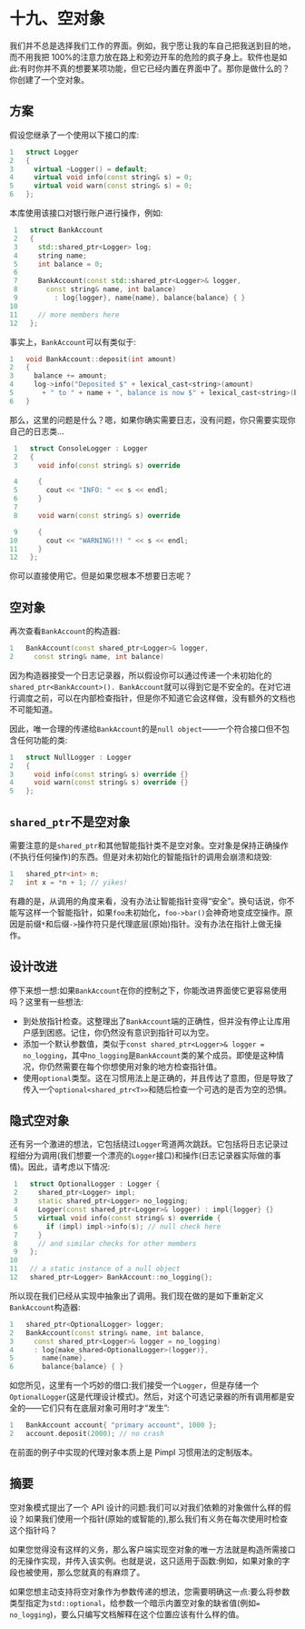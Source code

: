 # 十九、空对象

我们并不总是选择我们工作的界面。例如，我宁愿让我的车自己把我送到目的地，而不用我把 100%的注意力放在路上和旁边开车的危险的疯子身上。软件也是如此:有时你并不真的想要某项功能，但它已经内置在界面中了。那你是做什么的？你创建了一个空对象。

## 方案

假设您继承了一个使用以下接口的库:

```cpp
1   struct Logger
2   {
3     virtual ~Logger() = default;
4     virtual void info(const string& s) = 0;
5     virtual void warn(const string& s) = 0;
6   };

```

本库使用该接口对银行账户进行操作，例如:

```cpp
 1   struct BankAccount
 2   {
 3     std::shared_ptr<Logger> log;
 4     string name;
 5     int balance = 0;
 6
 7     BankAccount(const std::shared_ptr<Logger>& logger,
 8       const string& name, int balance)
 9         : log{logger}, name{name}, balance{balance} { }
10
11     // more members here
12   };

```

事实上，`BankAccount`可以有类似于:

```cpp
1   void BankAccount::deposit(int amount)
2   {
3     balance += amount;
4     log->info("Deposited $" + lexical_cast<string>(amount)
5       + " to " + name + ", balance is now $" + lexical_cast<string>(balance));
6   }

```

那么，这里的问题是什么？嗯，如果你确实需要日志，没有问题，你只需要实现你自己的日志类…

```cpp
 1   struct ConsoleLogger : Logger
 2   {
 3     void info(const string& s) override

 4     {
 5       cout << "INFO: " << s << endl;
 6     }
 7
 8     void warn(const string& s) override

 9     {
10       cout << "WARNING!!! " << s << endl;
11     }
12   };

```

你可以直接使用它。但是如果您根本不想要日志呢？

## 空对象

再次查看`BankAccount`的构造器:

```cpp
1   BankAccount(const shared_ptr<Logger>& logger,
2     const string& name, int balance)

```

因为构造器接受一个日志记录器，所以假设你可以通过传递一个未初始化的`shared_ptr<BankAccount>(). BankAccount`就可以得到它是不安全的。在对它进行调度之前，可以在内部检查指针，但是你不知道它会这样做，没有额外的文档也不可能知道。

因此，唯一合理的传递给`BankAccount`的是`null object`——一个符合接口但不包含任何功能的类:

```cpp
1   struct NullLogger : Logger
2   {
3     void info(const string& s) override {}
4     void warn(const string& s) override {}
5   };

```

## `shared_ptr`不是空对象

需要注意的是`shared_ptr`和其他智能指针类不是空对象。空对象是保持正确操作(不执行任何操作)的东西。但是对未初始化的智能指针的调用会崩溃和烧毁:

```cpp
1   shared_ptr<int> n;
2   int x = *n + 1; // yikes!

```

有趣的是，从调用的角度来看，没有办法让智能指针变得“安全”。换句话说，你不能写这样一个智能指针，如果`foo`未初始化，`foo->bar()`会神奇地变成空操作。原因是前缀`*`和后缀`->`操作符只是代理底层(原始)指针。没有办法在指针上做无操作。

## 设计改进

停下来想一想:如果`BankAccount`在你的控制之下，你能改进界面使它更容易使用吗？这里有一些想法:

*   到处放指针检查。这整理出了`BankAccount`端的正确性，但并没有停止让库用户感到困惑。记住，你仍然没有意识到指针可以为空。
*   添加一个默认参数值，类似于`const shared_ptr<Logger>& logger = no_logging`，其中`no_logging`是`BankAccount`类的某个成员。即使是这种情况，你仍然需要在每个你想使用对象的地方检查指针值。
*   使用`optional`类型。这在习惯用法上是正确的，并且传达了意图，但是导致了传入一个`optional<shared_ptr<T>>`和随后检查一个可选的是否为空的恐惧。

## 隐式空对象

还有另一个激进的想法，它包括绕过`Logger`弯道两次跳跃。它包括将日志记录过程细分为调用(我们想要一个漂亮的`Logger`接口)和操作(日志记录器实际做的事情)。因此，请考虑以下情况:

```cpp
 1   struct OptionalLogger : Logger {
 2     shared_ptr<Logger> impl;
 3     static shared_ptr<Logger> no_logging;
 4     Logger(const shared_ptr<Logger>& logger) : impl{logger} {}
 5     virtual void info(const string& s) override {
 6       if (impl) impl->info(s); // null check here
 7     }
 8     // and similar checks for other members
 9   };
10
11   // a static instance of a null object
12   shared_ptr<Logger> BankAccount::no_logging{};

```

所以现在我们已经从实现中抽象出了调用。我们现在做的是如下重新定义`BankAccount`构造器:

```cpp
1   shared_ptr<OptionalLogger> logger;
2   BankAccount(const string& name, int balance,
3     const shared_ptr<Logger>& logger = no_logging)
4     : log{make_shared<OptionalLogger>(logger)},
5       name{name},
6       balance{balance} { }

```

如您所见，这里有一个巧妙的借口:我们接受一个`Logger`，但是存储一个`OptionalLogger`(这是代理设计模式)。然后，对这个可选记录器的所有调用都是安全的——它们只有在底层对象可用时才“发生”:

```cpp
1   BankAccount account{ "primary account", 1000 };
2   account.deposit(2000); // no crash

```

在前面的例子中实现的代理对象本质上是 Pimpl 习惯用法的定制版本。

## 摘要

空对象模式提出了一个 API 设计的问题:我们可以对我们依赖的对象做什么样的假设？如果我们使用一个指针(原始的或智能的),那么我们有义务在每次使用时检查这个指针吗？

如果您觉得没有这样的义务，那么客户端实现空对象的唯一方法就是构造所需接口的无操作实现，并传入该实例。也就是说，这只适用于函数:例如，如果对象的字段也被使用，那么您就真的有麻烦了。

如果您想主动支持将空对象作为参数传递的想法，您需要明确这一点:要么将参数类型指定为`std::optional`，给参数一个暗示内置空对象的缺省值(例如`= no_logging`)，要么只编写文档解释在这个位置应该有什么样的值。
